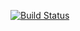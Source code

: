 [![Build Status](https://travis-ci.org/zayceva-nastya/project.svg?branch=master)](https://travis-ci.org/zayceva-nastya/project)
